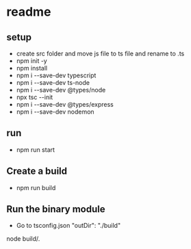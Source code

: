# readme
## setup
- create src folder and move js file to ts file and rename to .ts
- npm init -y
- npm install
- npm i --save-dev typescript
- npm i --save-dev ts-node
- npm i --save-dev @types/node
- npx tsc --init
- npm i --save-dev @types/express
- npm i --save-dev nodemon
## run
- npm run start

## Create a build

- npm run build

## Run the binary module
- Go to tsconfig.json
"outDir": "./build"

node build/.
